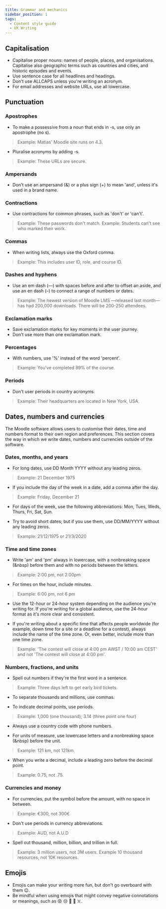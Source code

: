 ```yaml
---
title: Grammar and mechanics
sidebar_position: 1
tags:
  - Content style guide
  - UX Writing
---
```


## Capitalisation

- Capitalise proper nouns: names of people, places, and organisations. Capitalise also geographic terms such as countries and cities, and historic episodes and events.
- Use sentence case for all headlines and headings.
- Don't use ALLCAPS unless you're writing an acronym.
- For email addresses and website URLs, use all lowercase.

## Punctuation

### Apostrophes

- To make a possessive from a noun that ends in -s, use only an apostrophe (no s).

> Example: Matias' Moodle site runs on 4.3.

- Pluralise acronyms by adding -s.

> Example: These URLs are secure.

### Ampersands

- Don't use an ampersand (&) or a plus sign (+) to mean 'and', unless it's used in a brand name.

### Contractions

- Use contractions for common phrases, such as 'don't' or 'can't'.

> Example: These passwords don't match.
> Example: Students can't see who marked their work.

### Commas

- When writing lists, always use the Oxford comma.

> Example: This includes user ID, role, and course ID.

### Dashes and hyphens

- Use an em dash (—) with spaces before and after to offset an aside, and use an en dash (–) to connect a range of numbers or dates.

> Example: The newest version of Moodle LMS —released last month— has had 200,000 downloads.
> There will be 200-250 attendees.

### Exclamation marks

- Save exclamation marks for key moments in the user journey.
- Don't use more than one exclamation mark.

### Percentages

- With numbers, use '%' instead of the word 'percent'.

> Example: You've completed 89% of the course.

### Periods

- Don't user periods in country acronyms.

> Example: Their headquarters are located in New York, USA.

## Dates, numbers and currencies

The Moodle software allows users to customise their dates, time and numbers format to their own region and preferences. This section covers the way in which we write dates, numbers and currencies outside of the software.

### Dates, months, and years

- For long dates, use DD Month YYYY without any leading zeros.

> Example: 21 December 1975

- If you include the day of the week in a date, add a comma after the day.

> Example: Friday, December 21

- For days of the week, use the following abbreviations: Mon, Tues, Weds, Thurs, Fri, Sat, Sun.

- Try to avoid short dates; but if you use them, use DD/MM/YYYY without any leading zeros.

> Example: 21/12/1975 or 21/3/2020

### Time and time zones

- Write 'am' and 'pm' always in lowercase, with a nonbreaking space (&amp;nbsp) before them and with no periods between the letters.

> Example: 2:00 pm, not 2:00pm

- For times on the hour, include minutes.

> Example: 6:00 pm, not 6 pm

- Use the 12-hour or 24-hour system depending on the audience you're writing for. If you're writing for a global audience, use the 24-hour format as it's more clear and consistent.

- If you're writing about a specific time that affects people worldwide (for example, down time for a site or a deadline for a contest), always include the name of the time zone. Or, even better, include more than one time zone.

> Example: 'The contest will close at 4:00 pm AWST / 10:00 am CEST' and not 'The contest will close at 4:00 pm'.

### Numbers, fractions, and units

- Spell out numbers if they're the first word in a sentence.

> Example: Three days left to get early bird tickets.

- To separate thousands and millions, use commas.

- To indicate decimal points, use periods.

> Example: 1,000 (one thousand); 3.14 (three point one four)

- Always use a country code with phone numbers.

- For units of measure, use lowercase letters and a nonbreaking space (&amp;nbsp) before the unit.

> Example: 121 km, not 121km.

- When you write a decimal, include a leading zero before the decimal point.

> Example: 0.75, not .75.

### Currencies and money

- For currencies, put the symbol before the amount, with no space in between.

> Example: €300, not 300€

- Don't use periods in currency abbreviations.

> Example: AUD, not A.U.D

- Spell out thousand, million, billion, and trillion in full.

> Example: 3 million users, not 3M users.
> Example 10 thousand resources, not 10K resources.

## Emojis

- Emojis can make your writing more fun, but don't go overboard with them :wink:.
- Be mindful when using emojis that might convey negative connotations or meanings, such as 😡 😒 🤢 👹 ☠️.

<!-- cspell:ignore ALLCAPS Matias -->